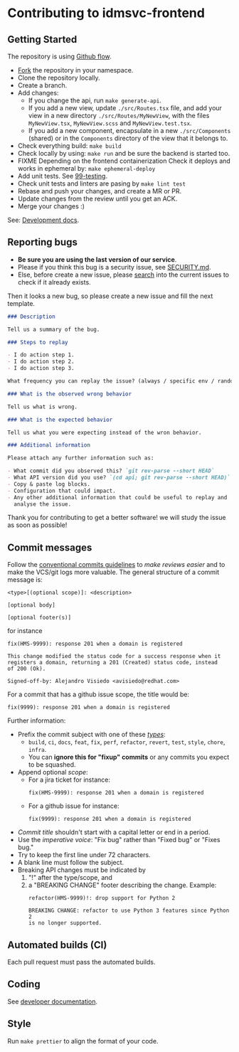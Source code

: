 # Contributing to idmsvc-frontend

## Getting Started

The repository is using [Github flow][github_flow].

- [Fork][fork_repo] the repository in your namespace.
- Clone the repository locally.
- Create a branch.
- Add changes:
  - If you change the api, run `make generate-api`.
  - If you add a new view, update `./src/Routes.tsx` file, and
    add your view in a new directory `./src/Routes/MyNewView`, with
    the files `MyNewView.tsx`, `MyNewView.scss` and `MyNewView.test.tsx`.
  - If you add a new component, encapsulate in a new `./src/Components` (shared) or
    in the `Components` directory of the view that it belongs to.
- Check everything build: `make build`
- Check locally by using: `make run` and be sure the backend is started too.
- FIXME Depending on the frontend containerization
  Check it deploys and works in ephemeral by: `make ephemeral-deploy`
- Add unit tests. See [99-testing](./99-testing.md).
- Check unit tests and linters are pasing by `make lint test`
- Rebase and push your changes, and create a MR or PR.
- Update changes from the review until you get an ACK.
- Merge your changes :)

See: [Development docs](INDEX.md).

## Reporting bugs

- **Be sure you are using the last version of our service**.
- Please if you think this bug is a security issue, see [SECURITY.md](../SECURITY.md).
- Else, before create a new issue, please [search][search_issues]
  into the current issues to check if it already exists.

Then it looks a new bug, so please create a new issue and fill the next template.

<!--
TODO When create an issue is enabled in GitHub,
     remove the template below and put in a
     github template.
-->

```markdown
### Description

Tell us a summary of the bug.

### Steps to replay

- I do action step 1.
- I do action step 2.
- I do action step 3.

What frequency you can replay the issue? (always / specific env / random)

### What is the observed wrong behavior

Tell us what is wrong.

### What is the expected behavior

Tell us what you were expecting instead of the wron behavior.

### Additional information

Please attach any further information such as:

- What commit did you observed this? `git rev-parse --short HEAD`
- What API version did you use? `(cd api; git rev-parse --short HEAD)`
- Copy & paste log blocks.
- Configuration that could impact.
- Any other additional information that could be useful to replay and
  analyse the issue.
```

Thank you for contributing to get a better software! we will study
the issue as soon as possible!

## Commit messages

Follow the [conventional commits guidelines][conventional_commits] to *make
reviews easier* and to make the VCS/git logs more valuable. The general
structure of a commit message is:

```
<type>[(optional scope)]: <description>

[optional body]

[optional footer(s)]
```

for instance

```raw
fix(HMS-9999): response 201 when a domain is registered

This change modified the status code for a success response when it
registers a domain, returning a 201 (Created) status code, instead
of 200 (Ok).

Signed-off-by: Alejandro Visiedo <avisiedo@redhat.com>
```

For a commit that has a github issue scope, the title would be:

```raw
fix(9999): response 201 when a domain is registered
```

Further information:

- Prefix the commit subject with one of these [_types_](prefix_types):
    - `build`, `ci`, `docs`, `feat`, `fix`, `perf`, `refactor`, `revert`,
      `test`, `style`, `chore`, `infra`.
    - You can **ignore this for "fixup" commits** or any commits you expect to be 
      squashed.
- Append optional _scope_:
  - For a jira ticket for instance:
    ```raw
    fix(HMS-9999): response 201 when a domain is registered
    ```
  - For a github issue for instance:
    ```raw
    fix(9999): response 201 when a domain is registered
    ```
- _Commit title_ shouldn't start with a capital letter or end in a period.
- Use the _imperative voice_: "Fix bug" rather than "Fixed bug" or "Fixes bug."
- Try to keep the first line under 72 characters.
- A blank line must follow the subject.
- Breaking API changes must be indicated by
    1. "!" after the type/scope, and
    2. a "BREAKING CHANGE" footer describing the change.
       Example:
       ```
       refactor(HMS-9999)!: drop support for Python 2

       BREAKING CHANGE: refactor to use Python 3 features since Python 2
       is no longer supported.
       ```

## Automated builds (CI)

Each pull request must pass the automated builds.

## Coding

See [developer documentation](./INDEX.md).

## Style

Run `make prettier` to align the format of your code.

[github_flow]: https://docs.github.com/en/get-started/quickstart/github-flow
[conventional_commits]: https://www.conventionalcommits.org
[fork_repo]: https://github.com/podengo-project/idmsvc-frontend/fork
[search_issues]: https://github.com/podengo-project/idmsvc-frontend/pulls